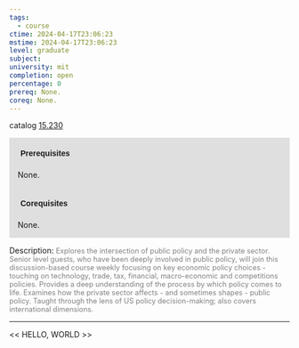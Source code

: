 ```yaml
---
tags:
  - course
ctime: 2024-04-17T23:06:23
mstime: 2024-04-17T23:06:23
level: graduate
subject: 
university: mit
completion: open
percentage: 0
prereq: None.
coreq: None.
---
```


catalog [15.230](http://student.mit.edu/catalog/m15a.html#15.230)

<span style="display: block; padding: 15px; background-color: rgb(100, 100, 100, 0.2);"><font id="m_prereq1047_0" style="display: block; font-family: Arial, sans-serif; font-weight: bold; padding: 5px">Prerequisites</font><br><span id="prereq1047_0">None.</span></span>
<span style="display: block; padding: 15px; background-color: rgb(100, 100, 100, 0.2);"><font id="m_coreq1047_0" style="display: block; font-family: Arial, sans-serif; font-weight: bold; padding: 5px">Corequisites</font><br><span id="coreq1047_0">None.</span></span>

<font style="">Description:</font>
<font style="color: grey; font-size: 0.8rem;">Explores the intersection of public policy and the private sector. Senior level guests, who have been deeply involved in public policy, will join this discussion-based course weekly focusing on key economic policy choices - touching on technology, trade, tax, financial, macro-economic and competitions policies. Provides a deep understanding of the process by which policy comes to life. Examines how the private sector affects - and sometimes shapes - public policy. Taught through the lens of US policy decision-making; also covers international dimensions.</font>



---

<< HELLO, WORLD >>
